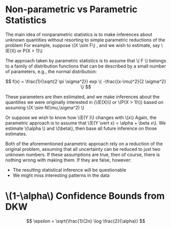 # Non-parametric vs Parametric Statistics

The main idea of nonparametric statistics is to make inferences about unknown quantities without resorting to
simple parametric reductions of the problem For example, suppose \\\(X \sim F\\\) , and we wish to estimate, say
\\\(E(X) or P(X > 1)\\\)

The approach taken by parametric statistics is to assume that \\\( F \\\) belongs to a family of distribution functions that can be described by a small number of parameters, e.g., the normal distribution:

$$ f(x) = \frac{1}{\sqrt{2 \pi \sigma^2}} exp \{ -\frac{(x-\mu)^2}{2 \sigma^2} \} $$

These parameters are then estimated, and we make inferences
about the quantities we were originally interested in (\\\(E(X)\\\) or \\\(P(X > 1)\\\)) based on assuming \\\(X \sim N(\mu,\sigma^2) \\\)

Or suppose we wish to know how \\\(E(Y )\\\)  changes with \\\(x\\\)
Again, the parametric approach is to assume that
\\\(E(Y \vert x) = \alpha + \beta x\\\). We estimate \\\(\alpha \\\) and \\\(\beta\\\), then base all future inference on those
estimates.

Both of the aforementioned parametric approach rely on a reduction of the original problem, assuming that all uncertainty can be reduced to just two unknown numbers. If these assumptions are true, then of course, there is nothing
wrong with making them. If they are false, however:

+ The resulting statistical inference will be questionable
+ We might miss interesting patterns in the data

# \\\(1-\alpha\\\) Confidence Bounds from DKW 

$$ \epsilon = \sqrt{\frac{1}{2n} \log \frac{2}{\alpha}} $$
